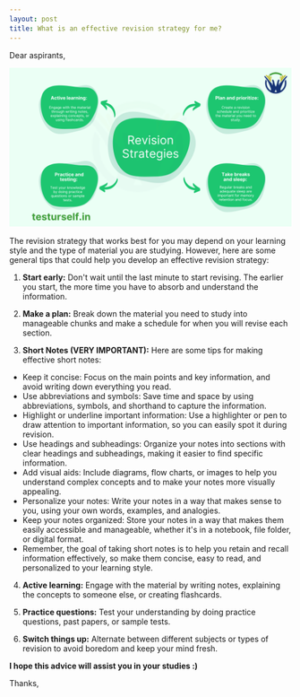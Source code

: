 ```yaml
---
layout: post
title: What is an effective revision strategy for me? 
---
```

Dear aspirants,

![image](/assets/images/revision.png)

The revision strategy that works best for you may depend on your learning style and the type of material you are studying. However, here are some general tips that could help you develop an effective revision strategy:

1. **Start early:** Don't wait until the last minute to start revising. The earlier you start, the more time you have to absorb and understand the information.

2. **Make a plan:** Break down the material you need to study into manageable chunks and make a schedule for when you will revise each section.

3. **Short Notes (VERY IMPORTANT):** Here are some tips for making effective short notes:

 - Keep it concise: Focus on the main points and key information, and avoid writing down everything you read.
 - Use abbreviations and symbols: Save time and space by using abbreviations, symbols, and shorthand to capture the information.
 - Highlight or underline important information: Use a highlighter or pen to draw attention to important information, so you can easily spot it during revision.
 - Use headings and subheadings: Organize your notes into sections with clear headings and subheadings, making it easier to find specific information.
 - Add visual aids: Include diagrams, flow charts, or images to help you understand complex concepts and to make your notes more visually appealing.
 - Personalize your notes: Write your notes in a way that makes sense to you, using your own words, examples, and analogies.
 - Keep your notes organized: Store your notes in a way that makes them easily accessible and manageable, whether it's in a notebook, file folder, or digital format.
 - Remember, the goal of taking short notes is to help you retain and recall information effectively, so make them concise, easy to read, and personalized to your learning style.

4. **Active learning:** Engage with the material by writing notes, explaining the concepts to someone else, or creating flashcards.

5. **Practice questions:** Test your understanding by doing practice questions, past papers, or sample tests.

6. **Switch things up:** Alternate between different subjects or types of revision to avoid boredom and keep your mind fresh.

**I hope this advice will assist you in your studies :)**

Thanks,

